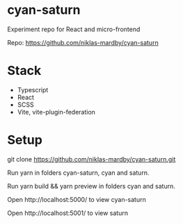 # cyan-saturn

Experiment repo for React and micro-frontend

Repo: https://github.com/niklas-mardby/cyan-saturn

# Stack

- Typescript
- React
- SCSS
- Vite, vite-plugin-federation

# Setup

git clone https://github.com/niklas-mardby/cyan-saturn.git

Run yarn in folders cyan-saturn, cyan and saturn.

Run yarn build && yarn preview in folders cyan and saturn.

Open http://localhost:5000/ to view cyan-saturn

Open http://localhost:5001/ to view saturn

<!--

Niklas Notes

yarn create vite

Give name cyan
Choose React, then Typescript

cd cyan
yarn

yarn add -D sass

rename *.css to *.scss

Run with yarn dev

repeat for saturn

--------------------------------------------

in folder cyan and saturn run

yarn add @originjs/vite-plugin-federation --dev

update vite config for cyan to make it a host and saturn to make it a remote

-->
